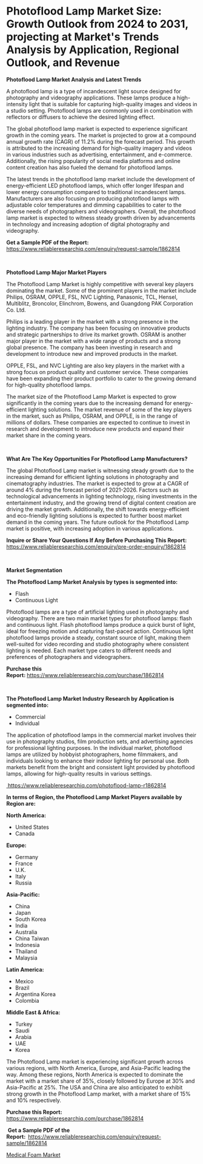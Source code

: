 <p><h1>Photoflood Lamp Market Size: Growth Outlook from 2024 to 2031, projecting at Market's Trends Analysis by Application, Regional Outlook, and Revenue</h1></p><p><strong>Photoflood Lamp Market Analysis and Latest Trends</strong></p>
<p><p>A photoflood lamp is a type of incandescent light source designed for photography and videography applications. These lamps produce a high-intensity light that is suitable for capturing high-quality images and videos in a studio setting. Photoflood lamps are commonly used in combination with reflectors or diffusers to achieve the desired lighting effect.</p><p>The global photoflood lamp market is expected to experience significant growth in the coming years. The market is projected to grow at a compound annual growth rate (CAGR) of 11.2% during the forecast period. This growth is attributed to the increasing demand for high-quality imagery and videos in various industries such as advertising, entertainment, and e-commerce. Additionally, the rising popularity of social media platforms and online content creation has also fueled the demand for photoflood lamps.</p><p>The latest trends in the photoflood lamp market include the development of energy-efficient LED photoflood lamps, which offer longer lifespan and lower energy consumption compared to traditional incandescent lamps. Manufacturers are also focusing on producing photoflood lamps with adjustable color temperatures and dimming capabilities to cater to the diverse needs of photographers and videographers. Overall, the photoflood lamp market is expected to witness steady growth driven by advancements in technology and increasing adoption of digital photography and videography.</p></p>
<p><strong>Get a Sample PDF of the Report:&nbsp;</strong> <a href="https://www.reliableresearchiq.com/enquiry/request-sample/1862814">https://www.reliableresearchiq.com/enquiry/request-sample/1862814</a></p>
<p>&nbsp;</p>
<p><strong>Photoflood Lamp Major Market Players</strong></p>
<p><p>The Photoflood Lamp Market is highly competitive with several key players dominating the market. Some of the prominent players in the market include Philips, OSRAM, OPPLE, FSL, NVC Lighting, Panasonic, TCL, Hensel, Multiblitz, Broncolor, Elinchrom, Bowens, and Guangdong PAK Corporation Co. Ltd.</p><p>Philips is a leading player in the market with a strong presence in the lighting industry. The company has been focusing on innovative products and strategic partnerships to drive its market growth. OSRAM is another major player in the market with a wide range of products and a strong global presence. The company has been investing in research and development to introduce new and improved products in the market.</p><p>OPPLE, FSL, and NVC Lighting are also key players in the market with a strong focus on product quality and customer service. These companies have been expanding their product portfolio to cater to the growing demand for high-quality photoflood lamps.</p><p>The market size of the Photoflood Lamp Market is expected to grow significantly in the coming years due to the increasing demand for energy-efficient lighting solutions. The market revenue of some of the key players in the market, such as Philips, OSRAM, and OPPLE, is in the range of millions of dollars. These companies are expected to continue to invest in research and development to introduce new products and expand their market share in the coming years.</p></p>
<p>&nbsp;</p>
<p><strong>What Are The Key Opportunities For Photoflood Lamp Manufacturers?</strong></p>
<p><p>The global Photoflood Lamp market is witnessing steady growth due to the increasing demand for efficient lighting solutions in photography and cinematography industries. The market is expected to grow at a CAGR of around 4% during the forecast period of 2021-2026. Factors such as technological advancements in lighting technology, rising investments in the entertainment industry, and the growing trend of digital content creation are driving the market growth. Additionally, the shift towards energy-efficient and eco-friendly lighting solutions is expected to further boost market demand in the coming years. The future outlook for the Photoflood Lamp market is positive, with increasing adoption in various applications.</p></p>
<p><strong>Inquire or Share Your Questions If Any Before Purchasing This Report:</strong> <a href="https://www.reliableresearchiq.com/enquiry/pre-order-enquiry/1862814">https://www.reliableresearchiq.com/enquiry/pre-order-enquiry/1862814</a></p>
<p>&nbsp;</p>
<p><strong>Market Segmentation</strong></p>
<p><strong>The Photoflood Lamp Market Analysis by types is segmented into:</strong></p>
<p><ul><li>Flash</li><li>Continuous Light</li></ul></p>
<p><p>Photoflood lamps are a type of artificial lighting used in photography and videography. There are two main market types for photoflood lamps: flash and continuous light. Flash photoflood lamps produce a quick burst of light, ideal for freezing motion and capturing fast-paced action. Continuous light photoflood lamps provide a steady, constant source of light, making them well-suited for video recording and studio photography where consistent lighting is needed. Each market type caters to different needs and preferences of photographers and videographers.</p></p>
<p><strong>Purchase this Report:&nbsp;</strong><a href="https://www.reliableresearchiq.com/purchase/1862814">https://www.reliableresearchiq.com/purchase/1862814</a></p>
<p>&nbsp;</p>
<p><strong>The Photoflood Lamp Market Industry Research by Application is segmented into:</strong></p>
<p><ul><li>Commercial</li><li>Individual</li></ul></p>
<p><p>The application of photoflood lamps in the commercial market involves their use in photography studios, film production sets, and advertising agencies for professional lighting purposes. In the individual market, photoflood lamps are utilized by hobbyist photographers, home filmmakers, and individuals looking to enhance their indoor lighting for personal use. Both markets benefit from the bright and consistent light provided by photoflood lamps, allowing for high-quality results in various settings.</p></p>
<p><a href="https://www.reliableresearchiq.com/photoflood-lamp-r1862814">&nbsp;https://www.reliableresearchiq.com/photoflood-lamp-r1862814</a></p>
<p><strong>In terms of Region, the Photoflood Lamp Market Players available by Region are:</strong></p>
<p>
    <p> <strong> North America: </strong>
        <ul>
            <li>United States</li>
            <li>Canada</li>
        </ul>
        </p> 
    <p> <strong> Europe: </strong>
        <ul>
            <li>Germany</li>
            <li>France</li>
            <li>U.K.</li>
            <li>Italy</li>
            <li>Russia</li>
        </ul>
        </p> 
    <p> <strong> Asia-Pacific: </strong>
        <ul>
            <li>China</li>
            <li>Japan</li>
            <li>South Korea</li>
            <li>India</li>
            <li>Australia</li>
            <li>China Taiwan</li>
            <li>Indonesia</li>
            <li>Thailand</li>
            <li>Malaysia</li>
        </ul>
        </p> 
    <p> <strong> Latin America: </strong>
        <ul>
            <li>Mexico</li>
            <li>Brazil</li>
            <li>Argentina Korea</li>
            <li>Colombia</li>
        </ul>
        </p> 
    <p> <strong> Middle East & Africa: </strong>
        <ul>
            <li>Turkey</li>
            <li>Saudi</li>
            <li>Arabia</li>
            <li>UAE</li>
            <li>Korea</li>
        </ul>
    </p>
    </p>
<p><p>The Photoflood Lamp market is experiencing significant growth across various regions, with North America, Europe, and Asia-Pacific leading the way. Among these regions, North America is expected to dominate the market with a market share of 35%, closely followed by Europe at 30% and Asia-Pacific at 25%. The USA and China are also anticipated to exhibit strong growth in the Photoflood Lamp market, with a market share of 15% and 10% respectively.</p></p>
<p><strong>Purchase this Report: </strong><a href="https://www.reliableresearchiq.com/purchase/1862814">https://www.reliableresearchiq.com/purchase/1862814</a></p>
<p>&nbsp;<strong>Get a Sample PDF of the Report:&nbsp;&nbsp;</strong><a href="https://www.reliableresearchiq.com/enquiry/request-sample/1862814">https://www.reliableresearchiq.com/enquiry/request-sample/1862814</a></p>
<p><strong></strong></p>
<p><p><a href="https://view.publitas.com/reportprime-1/medical-foam-market-outlook-complete-industry-analysis-2024-to-2031/">Medical Foam Market</a></p></p>